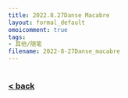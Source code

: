 ```yaml
---
title: 2022.8.27Danse Macabre
layout: formal_default
omoicomment: true
tags:
- 其他/随笔
filename: 2022-8-27Danse_macabre
---
```


<iframe width="1px" height="1px" src="https://www.youtube.com/embed/71fZhMXlGT4?autoplay=1" 
        frameborder="0" allow="autoplay; encrypted-media" allowfullscreen> </iframe>

### [< back](https://wzetto.github.io/wz369.github.io/omoi_main/omoi.html)
